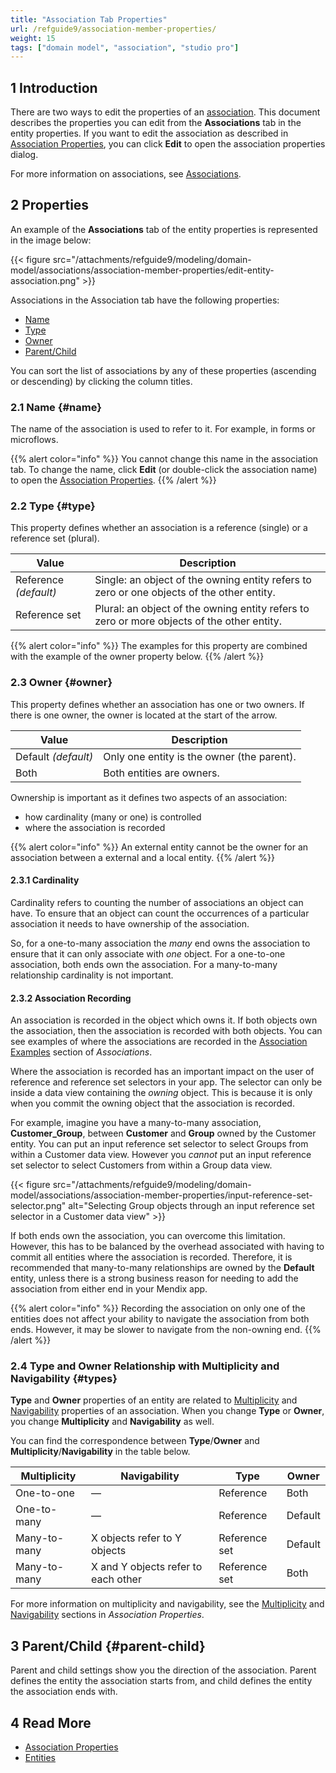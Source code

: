 ```yaml
---
title: "Association Tab Properties"
url: /refguide9/association-member-properties/
weight: 15
tags: ["domain model", "association", "studio pro"]
---
```


## 1 Introduction

There are two ways to edit the properties of an [association](/refguide9/associations/). This document describes the properties you can edit from the **Associations** tab in the entity properties. If you want to edit the association as described in [Association Properties](/refguide9/association-properties/), you can click **Edit** to open the association properties dialog.

For more information on associations, see [Associations](/refguide9/associations/). 

## 2 Properties

An example of the **Associations** tab of the entity properties is represented in the image below:

{{< figure src="/attachments/refguide9/modeling/domain-model/associations/association-member-properties/edit-entity-association.png" >}}

Associations in the Association tab have the following properties:

* [Name](#name) 
* [Type](#type)
* [Owner](#owner)
* [Parent/Child](#parent-child)

You can sort the list of associations by any of these properties (ascending or descending) by clicking the column titles.

### 2.1 Name {#name}

The name of the association is used to refer to it. For example, in forms or microflows.

{{% alert color="info" %}}
You cannot change this name in the association tab. To change the name, click **Edit** (or double-click the association name) to open the [Association Properties](/refguide9/association-properties/).
{{% /alert %}}

### 2.2 Type {#type}

This property defines whether an association is a reference (single) or a reference set (plural).

| Value | Description |
| --- | --- |
| Reference *(default)* | Single: an object of the owning entity refers to zero or one objects of the other entity. |
| Reference set | Plural: an object of the owning entity refers to zero or more objects of the other entity. |

{{% alert color="info" %}}
The examples for this property are combined with the example of the owner property below.
{{% /alert %}}

### 2.3 Owner {#owner}

This property defines whether an association has one or two owners. If there is one owner, the owner is located at the start of the arrow.

| Value | Description |
| --- | --- |
| Default *(default)* | Only one entity is the owner (the parent). |
| Both | Both entities are owners. |

Ownership is important as it defines two aspects of an association:

* how cardinality (many or one) is controlled
* where the association is recorded

{{% alert color="info" %}}
An external entity cannot be the owner for an association between a external and a local entity.
{{% /alert %}}

#### 2.3.1 Cardinality

Cardinality refers to counting the number of associations an object can have. To ensure that an object can count the occurrences of a particular association it needs to have ownership of the association.

So, for a one-to-many association the *many* end owns the association to ensure that it can only associate with *one* object. For a one-to-one association, both ends own the association. For a many-to-many relationship cardinality is not important.

#### 2.3.2 Association Recording

An association is recorded in the object which owns it. If both objects own the association, then the association is recorded with both objects. You can see examples of where the associations are recorded in the [Association Examples](/refguide9/associations/#examples) section of *Associations*.

Where the association is recorded has an important impact on the user of reference and reference set selectors in your app. The selector can only be inside a data view containing the *owning* object. This is because it is only when you commit the owning object that the association is recorded.

For example, imagine you have a many-to-many association, **Customer_Group**, between **Customer** and **Group** owned by the Customer entity. You can put an input reference set selector to select Groups from within a Customer data view. However you *cannot* put an input reference set selector to select Customers from within a Group data view.

{{< figure src="/attachments/refguide9/modeling/domain-model/associations/association-member-properties/input-reference-set-selector.png" alt="Selecting Group objects through an input reference set selector in a Customer data view" >}}

If both ends own the association, you can overcome this limitation. However, this has to be balanced by the overhead associated with having to commit all entities where the association is recorded. Therefore, it is recommended that many-to-many relationships are owned by the **Default** entity, unless there is a strong business reason for needing to add the association from either end in your Mendix app.

{{% alert color="info" %}}
Recording the association on only one of the entities does not affect your ability to navigate the association from both ends. However, it may be slower to navigate from the non-owning end.
{{% /alert %}}

### 2.4 Type and Owner Relationship with Multiplicity and Navigability {#types}

**Type** and **Owner** properties of an entity are related to [Multiplicity](/refguide9/association-properties/#multiplicity) and [Navigability](/refguide9/association-properties/#navigability) properties of an association. When you change **Type** or **Owner**, you change **Multiplicity** and **Navigability** as well. 

You can find the correspondence between **Type**/**Owner** and **Multiplicity**/**Navigability** in the table below.

| **Multiplicity** | **Navigability** | Type          | Owner   |
| -----------------|----------------- | ------------- | ------- |
| One-to-one     | —      | Reference     | Both    |
| One-to-many     | —     | Reference     | Default |
| Many-to-many     | X objects refer to Y objects | Reference set | Default |
| Many-to-many     | X and Y objects refer to each other | Reference set | Both    |

For more information on multiplicity and navigability, see the [Multiplicity](/refguide9/association-properties/#multiplicity) and [Navigability](/refguide9/association-properties/#navigability) sections in *Association Properties*.

## 3 Parent/Child {#parent-child}

Parent and child settings show you the direction of the association. Parent defines the entity the association starts from, and child defines the entity the association ends with.

## 4 Read More

* [Association Properties](/refguide9/association-properties/)
* [Entities](/refguide9/entities/)
